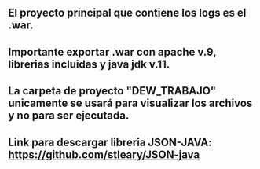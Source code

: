 El proyecto principal que contiene los logs es el .war.
---
Importante exportar .war con apache v.9, librerias incluidas y java jdk v.11.
---
La carpeta de proyecto "DEW_TRABAJO" unicamente se usará para visualizar los archivos y no para ser ejecutada.
---
Link para descargar libreria JSON-JAVA: https://github.com/stleary/JSON-java
---
